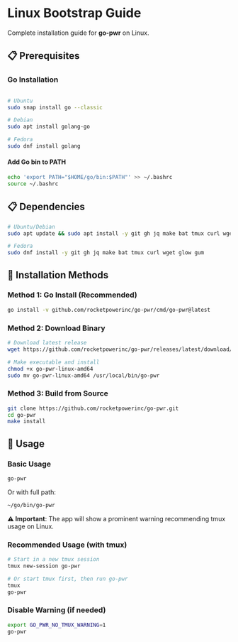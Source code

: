 # Linux Bootstrap Guide

Complete installation guide for **go-pwr** on Linux.

## 📋 Prerequisites

### Go Installation

```bash

# Ubuntu
sudo snap install go --classic
```
```bash
# Debian
sudo apt install golang-go
```
```bash
# Fedora
sudo dnf install golang
```

#### Add Go bin to PATH

```bash
echo 'export PATH="$HOME/go/bin:$PATH"' >> ~/.bashrc
source ~/.bashrc
```

## 📋 Dependencies

```bash
# Ubuntu/Debian
sudo apt update && sudo apt install -y git gh jq make bat tmux curl wget glow gum
```

```bash
# Fedora
sudo dnf install -y git gh jq make bat tmux curl wget glow gum
```


## 🚀 Installation Methods

### Method 1: Go Install (Recommended)

```bash
go install -v github.com/rocketpowerinc/go-pwr/cmd/go-pwr@latest
```

### Method 2: Download Binary

```bash
# Download latest release
wget https://github.com/rocketpowerinc/go-pwr/releases/latest/download/go-pwr-linux-amd64

# Make executable and install
chmod +x go-pwr-linux-amd64
sudo mv go-pwr-linux-amd64 /usr/local/bin/go-pwr
```

### Method 3: Build from Source

```bash
git clone https://github.com/rocketpowerinc/go-pwr.git
cd go-pwr
make install
```

## 🚀 Usage

### Basic Usage
```bash
go-pwr
```

Or with full path:
```bash
~/go/bin/go-pwr
```

**⚠️ Important**: The app will show a prominent warning recommending tmux usage on Linux.

### Recommended Usage (with tmux)
```bash
# Start in a new tmux session
tmux new-session go-pwr

# Or start tmux first, then run go-pwr
tmux
go-pwr
```

### Disable Warning (if needed)
```bash
export GO_PWR_NO_TMUX_WARNING=1
go-pwr
```
